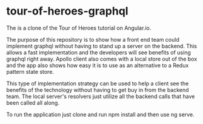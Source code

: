 # tour-of-heroes-graphql

The is a clone of the Tour of Heroes tutorial on Angular.io. 

The purpose of this repository is to show how a front end team could implement graphql without having to stand up a server on the backend.
This allows a fast implementation and the developers will see benefits of using graphql right away.
Apollo client also comes with a local store out of the box and the app also shows how easy it is to use as an alternative to a Redux pattern state store.

This type of implementation strategy can be used to help a client see the benefits of the technology without having to get buy in from the backend team.
The local server's resolvers just utilize all the backend calls that have been called all along. 

To run the application just clone and run npm install and then use ng serve. 

